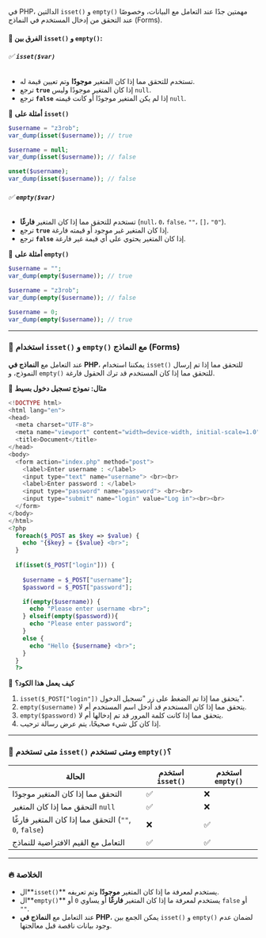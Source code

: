 

في PHP، الدالتين `isset()` و `empty()` مهمتين جدًا عند التعامل مع البيانات، وخصوصًا عند التحقق من إدخال المستخدم في النماذج (Forms).

#### 🔹 الفرق بين `isset()` و `empty()`:

###### ✅ **`isset($var)`**

- تستخدم للتحقق مما إذا كان المتغير **موجودًا** وتم تعيين قيمة له.
- ترجع **`true`** إذا كان المتغير موجودًا وليس `null`.
- ترجع **`false`** إذا لم يكن المتغير موجودًا أو كانت قيمته `null`.

📌 **أمثلة على `isset()`**

```php
$username = "z3rob";
var_dump(isset($username)); // true

$username = null;
var_dump(isset($username)); // false

unset($username);
var_dump(isset($username)); // false
```

###### ✅ **`empty($var)`**

- تستخدم للتحقق مما إذا كان المتغير **فارغًا** (`null`، `0`، `false`، `""`، `[]`، `"0"`).
- ترجع **`true`** إذا كان المتغير غير موجود أو قيمته فارغة.
- ترجع **`false`** إذا كان المتغير يحتوي على أي قيمة غير فارغة.

📌 **أمثلة على `empty()`**

```php
$username = "";
var_dump(empty($username)); // true

$username = "z3rob";
var_dump(empty($username)); // false

$username = 0;
var_dump(empty($username)); // true
```

---

### 📝 استخدام `isset()` و `empty()` مع النماذج (Forms)

عند التعامل مع **النماذج في PHP**، يمكننا استخدام `isset()` للتحقق مما إذا تم إرسال النموذج، و `empty()` للتحقق مما إذا كان المستخدم قد ترك الحقول فارغة.

📌 **مثال: نموذج تسجيل دخول بسيط**

```php
<!DOCTYPE html>
<html lang="en">
<head>
  <meta charset="UTF-8">
  <meta name="viewport" content="width=device-width, initial-scale=1.0">
  <title>Document</title>
</head>
<body>
  <form action="index.php" method="post">
    <label>Enter username : </label>
    <input type="text" name="username"> <br><br>
    <label>Enter password : </label>
    <input type="password" name="password"> <br><br>
    <input type="submit" name="login" value="Log in"><br><br>
  </form>
</body>
</html>
<?php
  foreach($_POST as $key => $value) {
    echo "{$key} = {$value} <br>";
  }
  
  if(isset($_POST["login"])) {
  
    $username = $_POST["username"];
    $password = $_POST["password"];

    if(empty($username)) {
      echo "Please enter username <br>";
    } elseif(empty($password)){
      echo "Please enter password";
    }
    else {
      echo "Hello {$username} <br>";
    }
  }
  ?>
```

🔹 **كيف يعمل هذا الكود؟**

1. `isset($_POST["login"])` يتحقق مما إذا تم الضغط على زر "تسجيل الدخول".
2. `empty($username)` يتحقق مما إذا كان المستخدم قد أدخل اسم المستخدم أم لا.
3. `empty($password)` يتحقق مما إذا كانت كلمة المرور قد تم إدخالها أم لا.
4. إذا كان كل شيء صحيحًا، يتم عرض رسالة ترحيب.

---

### 🎯 متى تستخدم `isset()` ومتى تستخدم `empty()`؟

|الحالة|استخدم `isset()`|استخدم `empty()`|
|---|---|---|
|التحقق مما إذا كان المتغير موجودًا|✅|❌|
|التحقق مما إذا كان المتغير `null`|✅|❌|
|التحقق مما إذا كان المتغير فارغًا (`""`, `0`, `false`)|❌|✅|
|التعامل مع القيم الافتراضية للنماذج|✅|✅|

---

### 🔥 الخلاصة

- ال**`isset()`** يستخدم لمعرفة ما إذا كان المتغير **موجودًا** وتم تعريفه.
- ال**`empty()`** يستخدم لمعرفة ما إذا كان المتغير **فارغًا** أو يساوي `0` أو `false` أو `""`.
- عند التعامل مع **النماذج في PHP**، يمكن الجمع بين `isset()` و `empty()` لضمان عدم وجود بيانات ناقصة قبل معالجتها.